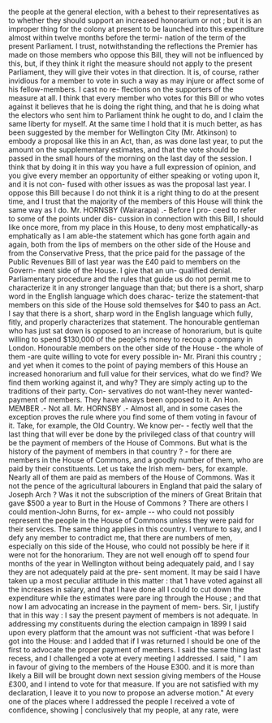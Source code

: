 the people at the general election, with a behest to their representatives as to whether they should support an increased honorarium or not ; but it is an improper thing for the colony at present to be launched into this expenditure almost within twelve months before the termi- nation of the term of the present Parliament. I trust, notwithstanding the reflections the Premier has made on those members who oppose this Bill, they will not be influenced by this, but, if they think it right the measure should not apply to the present Parliament, they will give their votes in that direction. It is, of course, rather invidious for a member to vote in such a way as may injure or affect some of his fellow-members. I cast no re- flections on the supporters of the measure at all. I think that every member who votes for this Bill or who votes against it believes that he is doing the right thing, and that he is doing what the electors who sent him to Parliament think he ought to do, and I claim the same liberty for myself. At the same time I hold that it is much better, as has been suggested by the member for Wellington City (Mr. Atkinson) to embody a proposal like this in an Act, than, as was done last year, to put the amount on the supplementary estimates, and that the vote should be passed in the small hours of the morning on the last day of the session. I think that by doing it in this way you have a full expression of opinion, and you give every member an opportunity of either speaking or voting upon it, and it is not con- fused with other issues as was the proposal last year. I oppose this Bill because I do not think it is a right thing to do at the present time, and I trust that the majority of the members of this House will think the same way as I do. Mr. HORNSBY (Wairarapa) .- Before I pro- ceed to refer to some of the points under dis- cussion in connection with this Bill, I should like once more, from my place in this House, to deny most emphatically-as emphatically as I am able-the statement which has gone forth again and again, both from the lips of members on the other side of the House and from the Conservative Press, that the price paid for the passage of the Public Revenues Bill of last year was the £40 paid to members on the Govern- ment side of the House. I give that an un- qualified denial. Parliamentary procedure and the rules that guide us do not permit me to characterize it in any stronger language than that; but there is a short, sharp word in the English language which does charac- terize the statement-that members on this side of the House sold themselves for $40 to pass an Act. I say that there is a short, sharp word in the English language which fully, fitly, and properly characterizes that statement. The honourable gentleman who has just sat down is opposed to an increase of honorarium, but is quite willing to spend $130,000 of the people's money to recoup a company in London. Honourable members on the other side of the House - the whole of them -are quite willing to vote for every possible in- Mr. Pirani this country ; and yet when it comes to the point of paying members of this House an increased honorarium and full value for their services, what do we find? We find them working against it, and why? They are simply acting up to the traditions of their party. Con- servatives do not want-they never wanted- payment of members. They have always been opposed to it. An Hon. MEMBER .- Not all. Mr. HORNSBY .- Almost all, and in some cases the exception proves the rule where you find some of them voting in favour of it. Take, for example, the Old Country. We know per- \- fectly well that the last thing that will ever be done by the privileged class of that country will be the payment of members of the House of Commons. But what is the history of the payment of members in that country ? - for there are members in the House of Commons, and a goodly number of them, who are paid by their constituents. Let us take the Irish mem- bers, for example. Nearly all of them are paid as members of the House of Commons. Was it not the pence of the agricultural labourers in England that paid the salary of Joseph Arch ? Was it not the subscription of the miners of Great Britain that gave $500 a year to Burt in the House of Commons ? There are others I could mention-John Burns, for ex- ample -- who could not possibly represent the people in the House of Commons unless they were paid for their services. The same thing applies in this country. I venture to say, and I defy any member to contradict me, that there are numbers of men, especially on this side of the House, who could not possibly be here if it were not for the honorarium. They are not well enough off to spend four months of the year in Wellington without being adequately paid, and I say they are not adequately paid at the pre- sent moment. It may be said I have taken up a most peculiar attitude in this matter : that 1 have voted against all the increases in salary, and that I have done all I could to cut down the expenditure while the estimates were pare ing through the House ; and that now I am advocating an increase in the payment of mem- bers. Sir, I justify that in this way : I say the present payment of members is not adequate. In addressing my constituents during the election campaign in 1899 I said upon every platform that the amount was not sufficient -that was before I got into the House: and I added that if I was returned I should be one of the first to advocate the proper payment of members. I said the same thing last recess, and I challenged a vote at every meeting I addressed. I said, " I am in favour of giving to the members of the House E300. and it is more than likely a Bill will be brought down next session giving members of the House £300, and I intend to vote for that measure. If you are not satisfied with my declaration, I leave it to you now to propose an adverse motion." At every one of the places where I addressed the people I received a vote of confidence, showing | conclusively that my people, at any rate, were 